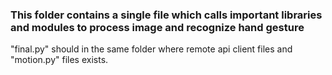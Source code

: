 ### This folder contains a single file which calls important libraries and modules to process image and recognize hand gesture

"final.py" should in the same folder where remote api client files and "motion.py" files exists.
